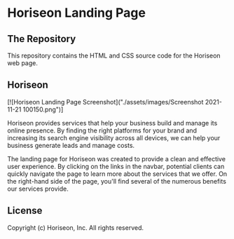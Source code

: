 # Horiseon Landing Page

## The Repository

This repository contains the HTML and CSS source code for the Horiseon web page.

## Horiseon

[![Horiseon Landing Page Screenshot]("./assets/images/Screenshot 2021-11-21 100150.png")]

Horiseon provides services that help your business build and manage its online presence. By finding the right platforms for your brand and increasing its search engine visibility across all devices, we can help your business generate leads and manage costs.

The landing page for Horiseon was created to provide a clean and effective user experience. By clicking on the links in the navbar, potential clients can quickly navigate the page to learn more about the services that we offer. On the right-hand side of the page, you'll find several of the numerous benefits our services provide.

## License

Copyright (c) Horiseon, Inc. All rights reserved.


